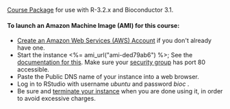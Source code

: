 [Course Package](LearnBioconductor_0.1.10.tar.gz) for use with R-3.2.x and Bioconductor 3.1.

<h4 id="ami">To launch an Amazon Machine Image (AMI) for this course:</h4>

* [Create an Amazon Web Services (AWS) Account](https://aws.amazon.com/) if you
  don't already have one.
* Start the instance <%= ami_url("ami-ded79ab6") %>; See the [documentation for this](http://docs.aws.amazon.com/AWSEC2/latest/UserGuide/launching-instance.html). Make sure your [security group](http://docs.aws.amazon.com/AWSEC2/latest/UserGuide/using-network-security.html) has
port 80 accessible.
* Paste the Public DNS name of your instance into a web browser.
* Log in to RStudio with username *ubuntu* and password *bioc* .
* Be sure and [terminate your instance](http://docs.aws.amazon.com/AWSEC2/latest/UserGuide/terminating-instances.html) when you are done using it, in order to avoid excessive charges.

